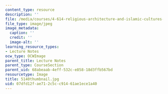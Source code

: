 ```yaml
---
content_type: resource
description: ''
file: /media/courses/4-614-religious-architecture-and-islamic-cultures-fall-2002/07dfd12fae712c5cc91461ae1ece1a40_5140thumbnail.jpg
file_type: image/jpeg
image_metadata:
  caption: ''
  credit: ''
  image-alt: ''
learning_resource_types:
- Lecture Notes
ocw_type: OCWImage
parent_title: Lecture Notes
parent_type: CourseSection
parent_uid: 68abeaab-4eff-532c-e858-18d3ffb567bd
resourcetype: Image
title: 5140thumbnail.jpg
uid: 07dfd12f-ae71-2c5c-c914-61ae1ece1a40
---
```

